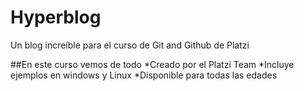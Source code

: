 # Hyperblog
Un blog increíble para el curso de Git and Github de Platzi

##En este curso vemos de todo
*Creado por el Platzi Team
*Incluye ejemplos en windows y Linux
*Disponible para todas las edades